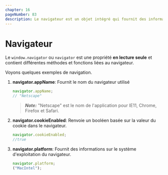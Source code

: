 ```yaml
---
chapter: 16
pageNumber: 83
description: Le navigateur est un objet intégré qui fournit des informations sur le navigateur Web et le système de l'utilisateur. Il contient diverses propriétés et méthodes qui donnent accès à des informations sur l'environnement de l'utilisateur, telles que le nom du navigateur, sa version, l'agent utilisateur, les préférences linguistiques, etc.
---
```


# Navigateur

Le `window.navigator` ou `navigator` est une propriété **en lecture seule** et contient différentes méthodes et fonctions liées au navigateur.&#x20;

Voyons quelques exemples de navigation.

1.  **navigator.appName**: Fournit le nom du navigateur utilisé

    ```javascript
    navigator.appName;
    // "Netscape"
    ```

    > _**Note:**_ "Netscape" est le nom de l'application pour IE11, Chrome, Firefox et Safari.

2.  **navigator.cookieEnabled**: Renvoie un booléen basée sur la valeur du cookie dans le navigateur.

    ```javascript
    navigator.cookieEnabled;
    //true
    ```

3.  **navigator.platform**: Fournit des informations sur le système d'exploitation du navigateur.

    ```javascript
    navigator.platform;
    ("MacIntel");
    ```
